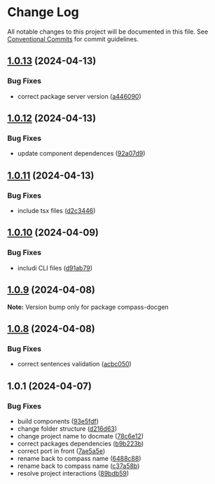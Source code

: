 # Change Log

All notable changes to this project will be documented in this file.
See [Conventional Commits](https://conventionalcommits.org) for commit guidelines.

## [1.0.13](https://github.com/diego-cecatto/Compass/compare/compass-docgen@1.0.12...compass-docgen@1.0.13) (2024-04-13)


### Bug Fixes

* correct package server version ([a446090](https://github.com/diego-cecatto/Compass/commit/a44609055d8083f8614181661f368cc0d4329544))





## [1.0.12](https://github.com/diego-cecatto/Compass/compare/compass-docgen@1.0.11...compass-docgen@1.0.12) (2024-04-13)


### Bug Fixes

* update component dependences ([92a07d9](https://github.com/diego-cecatto/Compass/commit/92a07d94d26456cadbb826332eabaed22366845b))





## [1.0.11](https://github.com/diego-cecatto/Compass/compare/compass-docgen@1.0.10...compass-docgen@1.0.11) (2024-04-13)


### Bug Fixes

* include tsx files ([d2c3446](https://github.com/diego-cecatto/Compass/commit/d2c3446a115b77f3f40a3200d91664d6f3de798a))





## [1.0.10](https://github.com/diego-cecatto/Compass/compare/compass-docgen@1.0.9...compass-docgen@1.0.10) (2024-04-09)


### Bug Fixes

* includi CLI files ([d91ab79](https://github.com/diego-cecatto/Compass/commit/d91ab79c0fd29f70c8031ee79a3e2f8312dc8464))





## [1.0.9](https://github.com/diego-cecatto/Compass/compare/compass-docgen@1.0.8...compass-docgen@1.0.9) (2024-04-08)

**Note:** Version bump only for package compass-docgen





## [1.0.8](https://github.com/diego-cecatto/Compass/compare/compass-docgen@1.0.1...compass-docgen@1.0.8) (2024-04-08)


### Bug Fixes

* correct sentences validation ([acbc050](https://github.com/diego-cecatto/Compass/commit/acbc050fc2648a35b967635aa1d96d13f7ed0dd4))





## 1.0.1 (2024-04-07)


### Bug Fixes

* build components ([93e5fdf](https://github.com/diego-cecatto/Compass/commit/93e5fdf3a8a433f9855b193f57eba61d6e7a386c))
* change folder structure ([d216d63](https://github.com/diego-cecatto/Compass/commit/d216d6303abcc2dbf429d5145086d36812810d1f))
* change project name to docmate ([78c6e12](https://github.com/diego-cecatto/Compass/commit/78c6e122930c78f6dfd48141077aec32eb4efc9f))
* correct packages dependencies ([b9b223b](https://github.com/diego-cecatto/Compass/commit/b9b223ba34a378f0bfe0c559e1cb8e6d31e51060))
* correct port in front ([7ae5a5e](https://github.com/diego-cecatto/Compass/commit/7ae5a5efa8002588de50cd1fb1098c1adbb7850d))
* rename back to compass name ([6488c88](https://github.com/diego-cecatto/Compass/commit/6488c88617b21d1471a7fa8710bc626cbd08bec4))
* rename back to compass name ([c37a58b](https://github.com/diego-cecatto/Compass/commit/c37a58b74b498fc697820b545d1d86a1b9c1f49e))
* resolve project interactions ([89bdb59](https://github.com/diego-cecatto/Compass/commit/89bdb59fd72d64c5c2566d7ac560b6df49fa5077))
